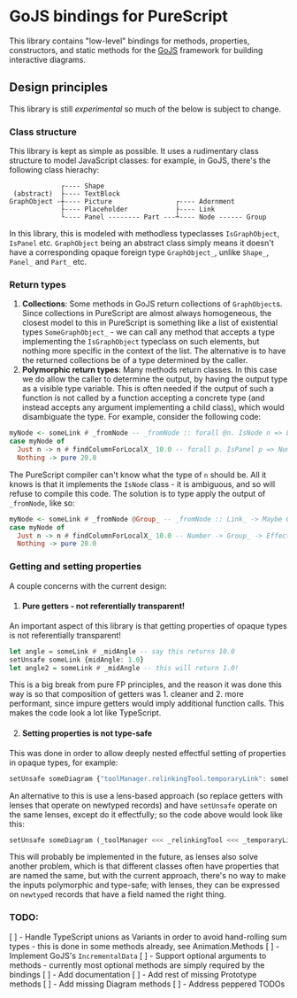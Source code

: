 # GoJS bindings for PureScript

This library contains "low-level" bindings for methods, properties, constructors, and static methods for the [GoJS](link-to-gojs) framework for building interactive diagrams.

## Design principles

This library is still _*experimental*_ so much of the below is subject to change.

### Class structure
This library is kept as simple as possible. It uses a rudimentary class structure to model JavaScript classes: for example, in GoJS, there's the following class hierachy:

```
             ┌---- Shape 
 (abstract)  ├---- TextBlock
GraphObject -┼---- Picture                ┌---- Adornment
             ├---- Placeholder            ├---- Link
             └---- Panel -------- Part ---┴---- Node ------ Group 
```
In this library, this is modeled with methodless typeclasses `IsGraphObject`, `IsPanel` etc. `GraphObject` being an abstract class simply means it doesn't have a corresponding opaque foreign type `GraphObject_`, unlike `Shape_`, `Panel_` and `Part_` etc.

### Return types
1. **Collections**: Some methods in GoJS return collections of `GraphObject`s. Since collections in PureScript are almost always homogeneous, the closest model to this in PureScript is something like a list of existential types `SomeGraphObject_` - we can call any method that accepts a type implementing the `IsGraphObject` typeclass on such elements, but nothing more specific in the context of the list. The alternative is to have the returned collections be of a type determined by the caller.
2. **Polymorphic return types**: Many methods return classes. In this case we do allow the caller to determine the output, by having the output type as a visible type variable. This is often needed if the output of such a function is not called by a function accepting a concrete type (and instead accepts any argument implementing a child class), which would disambiguate the type. For example, consider the following code:
```purescript
myNode <- someLink # _fromNode -- _fromNode :: forall @n. IsNode n => Link_ -> Maybe n
case myNode of
  Just n -> n # findColumnForLocalX_ 10.0 -- forall p. IsPanel p => Number -> p -> Effect Number
  Nothing -> pure 20.0
```
The PureScript compiler can't know what the type of `n` should be. All it knows is that it implements the `IsNode` class - it is ambiguous, and so will refuse to compile this code. The solution is to type apply the output of `_fromNode`, like so: 
```purescript
myNode <- someLink # _fromNode @Group_ -- _fromNode :: Link_ -> Maybe Group_
case myNode of
  Just n -> n # findColumnForLocalX_ 10.0 -- Number -> Group_ -> Effect Number
  Nothing -> pure 20.0
```

### Getting and setting properties

A couple concerns with the current design:

1. #### Pure getters - not referentially transparent!
An important aspect of this library is that getting properties of opaque types is not referentially transparent! 

```purescript
let angle = someLink # _midAngle -- say this returns 10.0
setUnsafe someLink {midAngle: 1.0}
let angle2 = someLink # _midAngle -- this will return 1.0!
```

This is a big break from pure FP principles, and the reason it was done this way is so that composition of getters was 1. cleaner and 2. more performant, since impure getters would imply additional function calls. This makes the code look a lot like TypeScript.

2. #### Setting properties is not type-safe
This was done in order to allow deeply nested effectful setting of properties in opaque types, for example:
```purescript
setUnsafe someDiagram {"toolManager.relinkingTool.temporaryLink": someLink}
```


An alternative to this is use a lens-based approach (so replace getters with lenses that operate on newtyped records) and have `setUnsafe` operate on the same lenses, except do it effectfully; so the code above would look like this:

```purescript
setUnsafe someDiagram (_toolManager <<< _relinkingTool <<< _temporaryLink) someLink
```

This will probably be implemented in the future, as lenses also solve another problem, which is that different classes often have properties that are named the same, but with the current approach, there's no way to make the inputs polymorphic and type-safe; with lenses, they can be expressed on `newtype`d records that have a field named the right thing.

### TODO:
[ ] - Handle TypeScript unions as Variants in order to avoid hand-rolling sum types - this is done in some methods already, see Animation.Methods
[ ] - Implement GoJS's `IncrementalData`
[ ] - Support optional arguments to methods - currently most optional methods are simply required by the bindings
[ ] - Add documentation
[ ] - Add rest of missing Prototype methods
[ ] - Add missing Diagram methods
[ ] - Address peppered TODOs